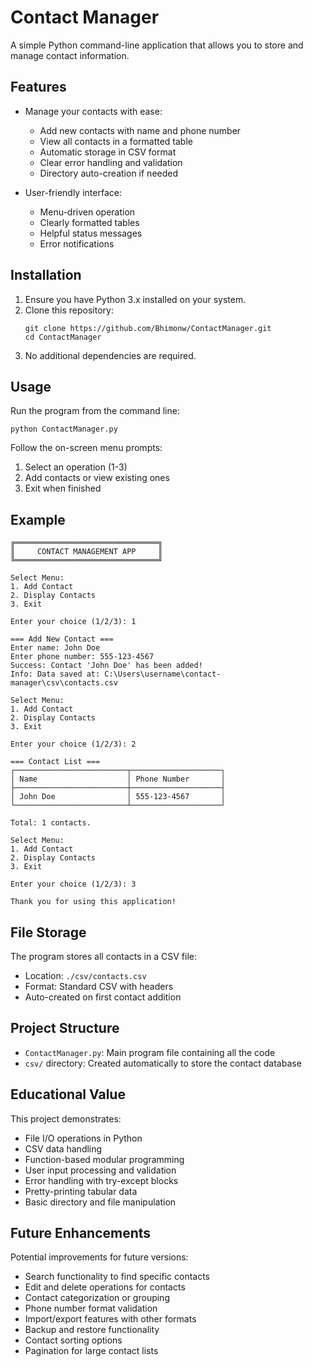 # Contact Manager

A simple Python command-line application that allows you to store and manage contact information.

## Features

- Manage your contacts with ease:
  - Add new contacts with name and phone number
  - View all contacts in a formatted table
  - Automatic storage in CSV format
  - Clear error handling and validation
  - Directory auto-creation if needed

- User-friendly interface:
  - Menu-driven operation
  - Clearly formatted tables
  - Helpful status messages
  - Error notifications

## Installation

1. Ensure you have Python 3.x installed on your system.
2. Clone this repository:
   ```
   git clone https://github.com/Bhimonw/ContactManager.git
   cd ContactManager
   ```
3. No additional dependencies are required.

## Usage

Run the program from the command line:

```
python ContactManager.py
```

Follow the on-screen menu prompts:

1. Select an operation (1-3)
2. Add contacts or view existing ones
3. Exit when finished

## Example

```
╔════════════════════════════════╗
║     CONTACT MANAGEMENT APP     ║
╚════════════════════════════════╝

Select Menu:
1. Add Contact
2. Display Contacts
3. Exit

Enter your choice (1/2/3): 1

=== Add New Contact ===
Enter name: John Doe
Enter phone number: 555-123-4567
Success: Contact 'John Doe' has been added!
Info: Data saved at: C:\Users\username\contact-manager\csv\contacts.csv

Select Menu:
1. Add Contact
2. Display Contacts
3. Exit

Enter your choice (1/2/3): 2

=== Contact List ===
┌─────────────────────────┬────────────────────┐
│ Name                    │ Phone Number       │
├─────────────────────────┼────────────────────┤
│ John Doe                │ 555-123-4567       │
└─────────────────────────┴────────────────────┘

Total: 1 contacts.

Select Menu:
1. Add Contact
2. Display Contacts
3. Exit

Enter your choice (1/2/3): 3

Thank you for using this application!
```

## File Storage

The program stores all contacts in a CSV file:
- Location: `./csv/contacts.csv`
- Format: Standard CSV with headers
- Auto-created on first contact addition

## Project Structure

- `ContactManager.py`: Main program file containing all the code
- `csv/` directory: Created automatically to store the contact database

## Educational Value

This project demonstrates:
- File I/O operations in Python
- CSV data handling
- Function-based modular programming
- User input processing and validation
- Error handling with try-except blocks
- Pretty-printing tabular data
- Basic directory and file manipulation

## Future Enhancements

Potential improvements for future versions:
- Search functionality to find specific contacts
- Edit and delete operations for contacts
- Contact categorization or grouping
- Phone number format validation
- Import/export features with other formats
- Backup and restore functionality
- Contact sorting options
- Pagination for large contact lists
